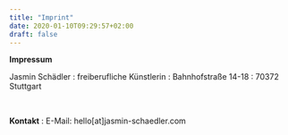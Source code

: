 ```yaml
---
title: "Imprint"
date: 2020-01-10T09:29:57+02:00
draft: false
---
```


**Impressum**
&nbsp;

Jasmin Schädler
:   freiberufliche Künstlerin
:   Bahnhofstraße 14-18
:   70372 Stuttgart

&nbsp;

**Kontakt**
:   E-Mail: hello[at]jasmin-schaedler.com